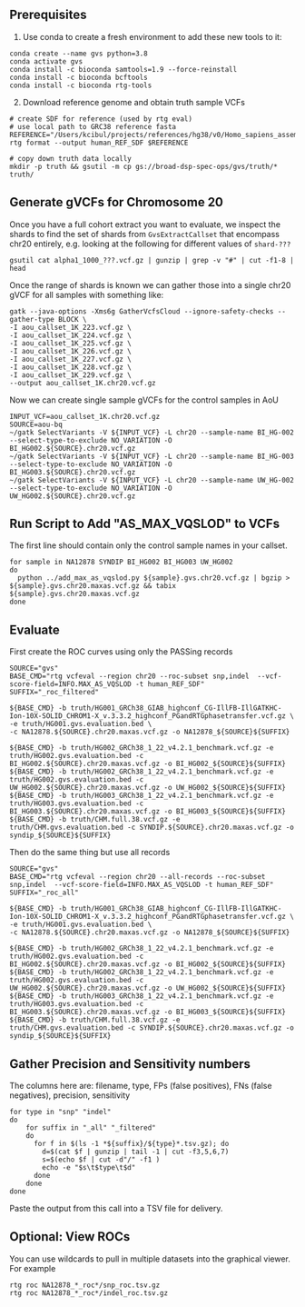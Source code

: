 ## Prerequisites

1. Use conda to create a fresh environment to add these new tools to it:
 ```
 conda create --name gvs python=3.8
 conda activate gvs
 conda install -c bioconda samtools=1.9 --force-reinstall
 conda install -c bioconda bcftools
 conda install -c bioconda rtg-tools
```

2. Download reference genome and obtain truth sample VCFs
```
# create SDF for reference (used by rtg eval)
# use local path to GRC38 reference fasta
REFERENCE="/Users/kcibul/projects/references/hg38/v0/Homo_sapiens_assembly38.fasta"
rtg format --output human_REF_SDF $REFERENCE

# copy down truth data locally
mkdir -p truth && gsutil -m cp gs://broad-dsp-spec-ops/gvs/truth/* truth/
```

## Generate gVCFs for Chromosome 20

Once you have a full cohort extract you want to evaluate, we inspect the shards to find the set of shards from `GvsExtractCallset` that encompass chr20 entirely, e.g. looking at the following for different values of `shard-???`

```
gsutil cat alpha1_1000_???.vcf.gz | gunzip | grep -v "#" | cut -f1-8 | head
```

Once the range of shards is known we can gather those into a single chr20 gVCF for all samples with something like:

```
gatk --java-options -Xms6g GatherVcfsCloud --ignore-safety-checks --gather-type BLOCK \
-I aou_callset_1K_223.vcf.gz \
-I aou_callset_1K_224.vcf.gz \
-I aou_callset_1K_225.vcf.gz \
-I aou_callset_1K_226.vcf.gz \
-I aou_callset_1K_227.vcf.gz \
-I aou_callset_1K_228.vcf.gz \
-I aou_callset_1K_229.vcf.gz \
--output aou_callset_1K.chr20.vcf.gz
```

Now we can create single sample gVCFs for the control samples in AoU

```
INPUT_VCF=aou_callset_1K.chr20.vcf.gz
SOURCE=aou-bq
~/gatk SelectVariants -V ${INPUT_VCF} -L chr20 --sample-name BI_HG-002 --select-type-to-exclude NO_VARIATION -O BI_HG002.${SOURCE}.chr20.vcf.gz
~/gatk SelectVariants -V ${INPUT_VCF} -L chr20 --sample-name BI_HG-003 --select-type-to-exclude NO_VARIATION -O BI_HG003.${SOURCE}.chr20.vcf.gz
~/gatk SelectVariants -V ${INPUT_VCF} -L chr20 --sample-name UW_HG-002 --select-type-to-exclude NO_VARIATION -O UW_HG002.${SOURCE}.chr20.vcf.gz
```

## Run Script to Add "AS_MAX_VQSLOD" to VCFs

The first line should contain only the control sample names in your callset.

```
for sample in NA12878 SYNDIP BI_HG002 BI_HG003 UW_HG002
do
  python ../add_max_as_vqslod.py ${sample}.gvs.chr20.vcf.gz | bgzip > ${sample}.gvs.chr20.maxas.vcf.gz && tabix ${sample}.gvs.chr20.maxas.vcf.gz
done
```

## Evaluate

First create the ROC curves using only the PASSing records
```
SOURCE="gvs"
BASE_CMD="rtg vcfeval --region chr20 --roc-subset snp,indel  --vcf-score-field=INFO.MAX_AS_VQSLOD -t human_REF_SDF"
SUFFIX="_roc_filtered"

${BASE_CMD} -b truth/HG001_GRCh38_GIAB_highconf_CG-IllFB-IllGATKHC-Ion-10X-SOLID_CHROM1-X_v.3.3.2_highconf_PGandRTGphasetransfer.vcf.gz \
-e truth/HG001.gvs.evaluation.bed \
-c NA12878.${SOURCE}.chr20.maxas.vcf.gz -o NA12878_${SOURCE}${SUFFIX}

${BASE_CMD} -b truth/HG002_GRCh38_1_22_v4.2.1_benchmark.vcf.gz -e truth/HG002.gvs.evaluation.bed -c BI_HG002.${SOURCE}.chr20.maxas.vcf.gz -o BI_HG002_${SOURCE}${SUFFIX}
${BASE_CMD} -b truth/HG002_GRCh38_1_22_v4.2.1_benchmark.vcf.gz -e truth/HG002.gvs.evaluation.bed -c UW_HG002.${SOURCE}.chr20.maxas.vcf.gz -o UW_HG002_${SOURCE}${SUFFIX}
${BASE_CMD} -b truth/HG003_GRCh38_1_22_v4.2.1_benchmark.vcf.gz -e truth/HG003.gvs.evaluation.bed -c BI_HG003.${SOURCE}.chr20.maxas.vcf.gz -o BI_HG003_${SOURCE}${SUFFIX}
${BASE_CMD} -b truth/CHM.full.38.vcf.gz -e truth/CHM.gvs.evaluation.bed -c SYNDIP.${SOURCE}.chr20.maxas.vcf.gz -o syndip_${SOURCE}${SUFFIX}
```

Then do the same thing but use all records
```
SOURCE="gvs"
BASE_CMD="rtg vcfeval --region chr20 --all-records --roc-subset snp,indel  --vcf-score-field=INFO.MAX_AS_VQSLOD -t human_REF_SDF"
SUFFIX="_roc_all"

${BASE_CMD} -b truth/HG001_GRCh38_GIAB_highconf_CG-IllFB-IllGATKHC-Ion-10X-SOLID_CHROM1-X_v.3.3.2_highconf_PGandRTGphasetransfer.vcf.gz \
-e truth/HG001.gvs.evaluation.bed \
-c NA12878.${SOURCE}.chr20.maxas.vcf.gz -o NA12878_${SOURCE}${SUFFIX}

${BASE_CMD} -b truth/HG002_GRCh38_1_22_v4.2.1_benchmark.vcf.gz -e truth/HG002.gvs.evaluation.bed -c BI_HG002.${SOURCE}.chr20.maxas.vcf.gz -o BI_HG002_${SOURCE}${SUFFIX}
${BASE_CMD} -b truth/HG002_GRCh38_1_22_v4.2.1_benchmark.vcf.gz -e truth/HG002.gvs.evaluation.bed -c UW_HG002.${SOURCE}.chr20.maxas.vcf.gz -o UW_HG002_${SOURCE}${SUFFIX}
${BASE_CMD} -b truth/HG003_GRCh38_1_22_v4.2.1_benchmark.vcf.gz -e truth/HG003.gvs.evaluation.bed -c BI_HG003.${SOURCE}.chr20.maxas.vcf.gz -o BI_HG003_${SOURCE}${SUFFIX}
${BASE_CMD} -b truth/CHM.full.38.vcf.gz -e truth/CHM.gvs.evaluation.bed -c SYNDIP.${SOURCE}.chr20.maxas.vcf.gz -o syndip_${SOURCE}${SUFFIX}
```

## Gather Precision and Sensitivity numbers

The columns here are: filename, type, FPs (false positives), FNs (false negatives), precision, sensitivity

```
for type in "snp" "indel"
do
    for suffix in "_all" "_filtered"
    do
      for f in $(ls -1 *${suffix}/${type}*.tsv.gz); do
        d=$(cat $f | gunzip | tail -1 | cut -f3,5,6,7)
        s=$(echo $f | cut -d"/" -f1 )
        echo -e "$s\t$type\t$d"
      done
    done
done

```
Paste the output from this call into a TSV file for delivery.

## Optional: View ROCs

You can use wildcards to pull in multiple datasets into the graphical viewer. For example

```
rtg roc NA12878_*_roc*/snp_roc.tsv.gz 
rtg roc NA12878_*_roc*/indel_roc.tsv.gz 
```
